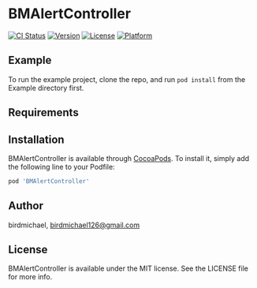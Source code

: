 # BMAlertController

[![CI Status](https://img.shields.io/travis/birdmichael/BMAlertController.svg?style=flat)](https://travis-ci.org/birdmichael/BMAlertController)
[![Version](https://img.shields.io/cocoapods/v/BMAlertController.svg?style=flat)](https://cocoapods.org/pods/BMAlertController)
[![License](https://img.shields.io/cocoapods/l/BMAlertController.svg?style=flat)](https://cocoapods.org/pods/BMAlertController)
[![Platform](https://img.shields.io/cocoapods/p/BMAlertController.svg?style=flat)](https://cocoapods.org/pods/BMAlertController)

## Example

To run the example project, clone the repo, and run `pod install` from the Example directory first.

## Requirements

## Installation

BMAlertController is available through [CocoaPods](https://cocoapods.org). To install
it, simply add the following line to your Podfile:

```ruby
pod 'BMAlertController'
```

## Author

birdmichael, birdmichael126@gmail.com

## License

BMAlertController is available under the MIT license. See the LICENSE file for more info.
